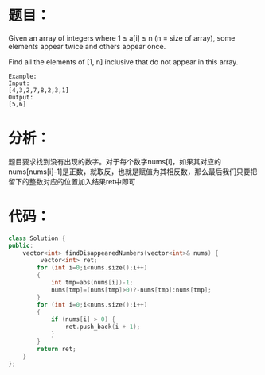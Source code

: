 题目：
==
Given an array of integers where 1 ≤ a[i] ≤ n (n = size of array), some elements appear twice and others appear once.

Find all the elements of [1, n] inclusive that do not appear in this array.
```
Example:
Input:
[4,3,2,7,8,2,3,1]
Output:
[5,6]
```
分析：
==
题目要求找到没有出现的数字。对于每个数字nums[i]，如果其对应的nums[nums[i]-1]是正数，就取反，也就是赋值为其相反数，那么最后我们只要把留下的整数对应的位置加入结果ret中即可

代码：
==
```C++
class Solution {
public:
    vector<int> findDisappearedNumbers(vector<int>& nums) {
         vector<int> ret;
        for (int i=0;i<nums.size();i++) 
        {
            int tmp=abs(nums[i])-1;
            nums[tmp]=(nums[tmp]>0)?-nums[tmp]:nums[tmp];
        }
        for (int i=0;i<nums.size();i++) 
        {
            if (nums[i] > 0) {
                ret.push_back(i + 1);
            }
        }
        return ret;
    }
};
```
